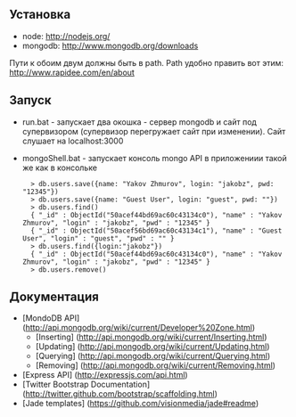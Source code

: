 Установка
---------

- node: http://nodejs.org/
- mongodb: http://www.mongodb.org/downloads

Пути к обоим двум должны быть в path. Path удобно править вот этим: http://www.rapidee.com/en/about

Запуск
------
- run.bat - запускает два окошка - сервер mongodb и сайт под супервизором (супервизор перегружает сайт при изменении). Сайт слушает на localhost:3000

- mongoShell.bat - запускает консоль mongo
  API в приложениии такой же как в консольке 

        > db.users.save({name: "Yakov Zhmurov", login: "jakobz", pwd: "12345"})
        > db.users.save({name: "Guest User", login: "guest", pwd: ""})
        > db.users.find()
        { "_id" : ObjectId("50acef44bd69ac60c43134c0"), "name" : "Yakov Zhmurov", "login" : "jakobz", "pwd" : "12345" }
        { "_id" : ObjectId("50acef56bd69ac60c43134c1"), "name" : "Guest User", "login" : "guest", "pwd" : "" }
        > db.users.find({login:"jakobz"})
        { "_id" : ObjectId("50acef44bd69ac60c43134c0"), "name" : "Yakov Zhmurov", "login" : "jakobz", "pwd" : "12345" }
        > db.users.remove()

Документация
------------

* [MondoDB API] (http://api.mongodb.org/wiki/current/Developer%20Zone.html)
  * [Inserting] (http://api.mongodb.org/wiki/current/Inserting.html)
  * [Updating] (http://api.mongodb.org/wiki/current/Updating.html)
  * [Querying] (http://api.mongodb.org/wiki/current/Querying.html)
  * [Removing] (http://api.mongodb.org/wiki/current/Removing.html)
* [Express API] (http://expressjs.com/api.html)
* [Twitter Bootstrap Documentation] (http://twitter.github.com/bootstrap/scaffolding.html)
* [Jade templates] (https://github.com/visionmedia/jade#readme)